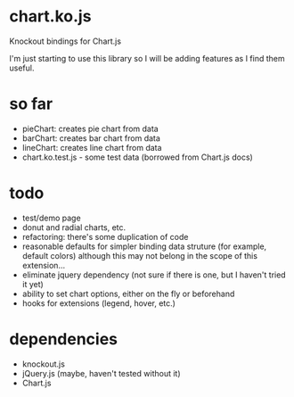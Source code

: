 chart.ko.js
===========

Knockout bindings for Chart.js

I'm just starting to use this library so I will be adding features as I find them useful.

so far
=======
- pieChart: creates pie chart from data
- barChart: creates bar chart from data
- lineChart: creates line chart from data
- chart.ko.test.js - some test data (borrowed from Chart.js docs)

todo
=====
- test/demo page
- donut and radial charts, etc.
- refactoring: there's some duplication of code   
- reasonable defaults for simpler binding data struture (for example, default colors) although this may not belong in the scope of this extension...
- eliminate jquery dependency (not sure if there is one, but I haven't tried it yet)
- ability to set chart options, either on the fly or beforehand
- hooks for extensions (legend, hover, etc.)

dependencies
============
- knockout.js
- jQuery.js (maybe, haven't tested without it)
- Chart.js
